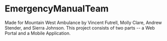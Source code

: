 # EmergencyManualTeam

Made for Mountain West Ambulance by Vincent Futrell, Molly Clare, Andrew Stender, and Sierra Johnson. 
This project consists of two parts -- a Web Portal and a Mobile Application.
